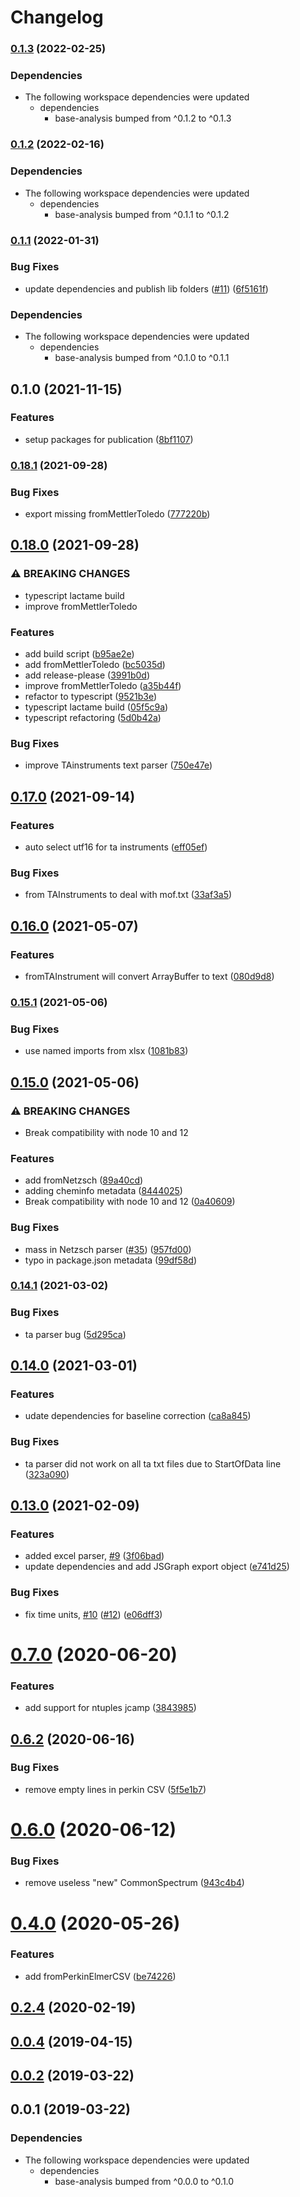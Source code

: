 # Changelog

### [0.1.3](https://www.github.com/cheminfo/analysis/compare/tga-analysis-v0.1.2...tga-analysis-v0.1.3) (2022-02-25)


### Dependencies

* The following workspace dependencies were updated
  * dependencies
    * base-analysis bumped from ^0.1.2 to ^0.1.3

### [0.1.2](https://www.github.com/cheminfo/analysis/compare/tga-analysis-v0.1.1...tga-analysis-v0.1.2) (2022-02-16)


### Dependencies

* The following workspace dependencies were updated
  * dependencies
    * base-analysis bumped from ^0.1.1 to ^0.1.2

### [0.1.1](https://www.github.com/cheminfo/analysis/compare/tga-analysis-v0.1.0...tga-analysis-v0.1.1) (2022-01-31)


### Bug Fixes

* update dependencies and publish lib folders ([#11](https://www.github.com/cheminfo/analysis/issues/11)) ([6f5161f](https://www.github.com/cheminfo/analysis/commit/6f5161f8c9fd51845e82b975229398a3b6c1211c))


### Dependencies

* The following workspace dependencies were updated
  * dependencies
    * base-analysis bumped from ^0.1.0 to ^0.1.1

## 0.1.0 (2021-11-15)


### Features

* setup packages for publication ([8bf1107](https://www.github.com/cheminfo/analysis/commit/8bf1107c30da3f458d8442e9c54e7c39044ab845))

### [0.18.1](https://www.github.com/cheminfo/tga-spectrum/compare/v0.18.0...v0.18.1) (2021-09-28)


### Bug Fixes

* export missing fromMettlerToledo ([777220b](https://www.github.com/cheminfo/tga-spectrum/commit/777220bcbf2fee2ae5a05d3a2eca321128b797ad))

## [0.18.0](https://www.github.com/cheminfo/tga-spectrum/compare/v0.17.0...v0.18.0) (2021-09-28)


### ⚠ BREAKING CHANGES

* typescript lactame build
* improve fromMettlerToledo

### Features

* add build script ([b95ae2e](https://www.github.com/cheminfo/tga-spectrum/commit/b95ae2eef12257cb980ccf1a85565ee7fdbcc42e))
* add fromMettlerToledo ([bc5035d](https://www.github.com/cheminfo/tga-spectrum/commit/bc5035d5c9ece1a128197465ce6439334be46291))
* add release-please ([3991b0d](https://www.github.com/cheminfo/tga-spectrum/commit/3991b0df086df8e722a38236fc725b1005bf77dc))
* improve fromMettlerToledo ([a35b44f](https://www.github.com/cheminfo/tga-spectrum/commit/a35b44f199e6cc7679aca6ad3cb23ebe4c5da98b))
* refactor to typescript ([9521b3e](https://www.github.com/cheminfo/tga-spectrum/commit/9521b3ea67fd7219f4d1668ba86ced7b7ab5c15a))
* typescript lactame build ([05f5c9a](https://www.github.com/cheminfo/tga-spectrum/commit/05f5c9aac2a55d0cec89608dd1d2df8ed670ba87))
* typescript refactoring ([5d0b42a](https://www.github.com/cheminfo/tga-spectrum/commit/5d0b42a20136afe0f37615e23b5d82120fba585a))


### Bug Fixes

* improve TAinstruments text parser ([750e47e](https://www.github.com/cheminfo/tga-spectrum/commit/750e47ebc811d91edef1b52369c4bf815147ebff))

## [0.17.0](https://www.github.com/cheminfo/tga-spectrum/compare/v0.16.0...v0.17.0) (2021-09-14)

### Features

- auto select utf16 for ta instruments ([eff05ef](https://www.github.com/cheminfo/tga-spectrum/commit/eff05ef70dab9aed745c8cf1b4ca01770077fe19))

### Bug Fixes

- from TAInstruments to deal with mof.txt ([33af3a5](https://www.github.com/cheminfo/tga-spectrum/commit/33af3a584bca6335ee248c31fd8eacd806b204e6))

## [0.16.0](https://www.github.com/cheminfo/tga-spectrum/compare/v0.15.1...v0.16.0) (2021-05-07)

### Features

- fromTAInstrument will convert ArrayBuffer to text ([080d9d8](https://www.github.com/cheminfo/tga-spectrum/commit/080d9d8a9f53d180407d0da390aa2f29de9d5c04))

### [0.15.1](https://www.github.com/cheminfo/tga-spectrum/compare/v0.15.0...v0.15.1) (2021-05-06)

### Bug Fixes

- use named imports from xlsx ([1081b83](https://www.github.com/cheminfo/tga-spectrum/commit/1081b834bd8d6b3f525db295c0895e2683f91a03))

## [0.15.0](https://www.github.com/cheminfo/tga-spectrum/compare/v0.14.1...v0.15.0) (2021-05-06)

### ⚠ BREAKING CHANGES

- Break compatibility with node 10 and 12

### Features

- add fromNetzsch ([89a40cd](https://www.github.com/cheminfo/tga-spectrum/commit/89a40cda2c527086187ac74eea7bf0460c72d50f))
- adding cheminfo metadata ([8444025](https://www.github.com/cheminfo/tga-spectrum/commit/8444025838b745283bb91a47f48748d38b183457))
- Break compatibility with node 10 and 12 ([0a40609](https://www.github.com/cheminfo/tga-spectrum/commit/0a406098ed1b9bb2178b085271c8f1d010f0374b))

### Bug Fixes

- mass in Netzsch parser ([#35](https://www.github.com/cheminfo/tga-spectrum/issues/35)) ([957fd00](https://www.github.com/cheminfo/tga-spectrum/commit/957fd0020b5356157d9acd169c830bc3e11f6d74))
- typo in package.json metadata ([99df58d](https://www.github.com/cheminfo/tga-spectrum/commit/99df58d48cca5a135c42a4a1c59b73990b0e36d4))

### [0.14.1](https://www.github.com/cheminfo/tga-spectrum/compare/v0.14.0...v0.14.1) (2021-03-02)

### Bug Fixes

- ta parser bug ([5d295ca](https://www.github.com/cheminfo/tga-spectrum/commit/5d295ca2fc7b2b1fb7f40b8c7c217cd68b281b5a))

## [0.14.0](https://www.github.com/cheminfo/tga-spectrum/compare/v0.13.0...v0.14.0) (2021-03-01)

### Features

- udate dependencies for baseline correction ([ca8a845](https://www.github.com/cheminfo/tga-spectrum/commit/ca8a845f1289b1be110da79188d347bff8332795))

### Bug Fixes

- ta parser did not work on all ta txt files due to StartOfData line ([323a090](https://www.github.com/cheminfo/tga-spectrum/commit/323a090ddef464b0f6e305ffbf2076bd7ff50598))

## [0.13.0](https://www.github.com/cheminfo/tga-spectrum/compare/v0.12.1...v0.13.0) (2021-02-09)

### Features

- added excel parser, [#9](https://www.github.com/cheminfo/tga-spectrum/issues/9) ([3f06bad](https://www.github.com/cheminfo/tga-spectrum/commit/3f06bad27d7fd6e6799d23bdc21bf51d7cc02ad5))
- update dependencies and add JSGraph export object ([e741d25](https://www.github.com/cheminfo/tga-spectrum/commit/e741d25196f07946fde180f9aa5656533d1097cc))

### Bug Fixes

- fix time units, [#10](https://www.github.com/cheminfo/tga-spectrum/issues/10) ([#12](https://www.github.com/cheminfo/tga-spectrum/issues/12)) ([e06dff3](https://www.github.com/cheminfo/tga-spectrum/commit/e06dff371e90dec314c188c11bc0eff99cb93382))

# [0.7.0](https://github.com/cheminfo/tga-spectrum/compare/v0.6.2...v0.7.0) (2020-06-20)

### Features

- add support for ntuples jcamp ([3843985](https://github.com/cheminfo/tga-spectrum/commit/3843985a9c7164db420da1100268bc69c39fabb9))

## [0.6.2](https://github.com/cheminfo/tga-spectrum/compare/v0.6.1...v0.6.2) (2020-06-16)

### Bug Fixes

- remove empty lines in perkin CSV ([5f5e1b7](https://github.com/cheminfo/tga-spectrum/commit/5f5e1b728e922597389a1b8e6c180353854b6020))

# [0.6.0](https://github.com/cheminfo/tga-spectrum/compare/v0.5.0...v0.6.0) (2020-06-12)

### Bug Fixes

- remove useless "new" CommonSpectrum ([943c4b4](https://github.com/cheminfo/tga-spectrum/commit/943c4b46e4d68aa79d1a3e000f0042706e5858c4))

# [0.4.0](https://github.com/cheminfo/tga-spectrum/compare/v0.3.0...v0.4.0) (2020-05-26)

### Features

- add fromPerkinElmerCSV ([be74226](https://github.com/cheminfo/tga-spectrum/commit/be74226446b0bcc372ce0c59be69d71bd780e7bd))

## [0.2.4](https://github.com/cheminfo/tga-spectrum/compare/v0.2.3...v0.2.4) (2020-02-19)

## [0.0.4](https://github.com/cheminfo/tga-spectrum/compare/v0.0.3...v0.0.4) (2019-04-15)

## [0.0.2](https://github.com/cheminfo/tga-spectrum/compare/v0.0.1...v0.0.2) (2019-03-22)

## 0.0.1 (2019-03-22)



### Dependencies

* The following workspace dependencies were updated
  * dependencies
    * base-analysis bumped from ^0.0.0 to ^0.1.0
